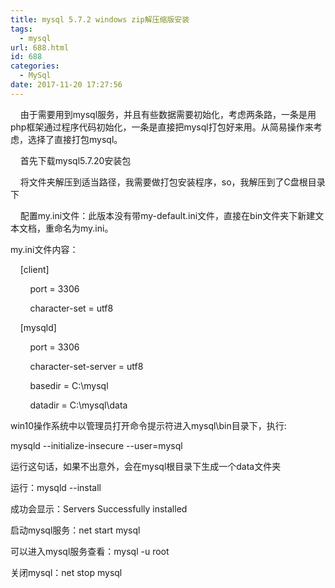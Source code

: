 ```yaml
---
title: mysql 5.7.2 windows zip解压缩版安装
tags:
  - mysql
url: 688.html
id: 688
categories:
  - MySql
date: 2017-11-20 17:27:56
---
```


    由于需要用到mysql服务，并且有些数据需要初始化，考虑两条路，一条是用php框架通过程序代码初始化，一条是直接把mysql打包好来用。从简易操作来考虑，选择了直接打包mysql。

    首先下载mysql5.7.20安装包

    将文件夹解压到适当路径，我需要做打包安装程序，so，我解压到了C盘根目录下

    配置my.ini文件：此版本没有带my-default.ini文件，直接在bin文件夹下新建文本文档，重命名为my.ini。

my.ini文件内容：

    \[client\]

        port = 3306

        character-set = utf8

    \[mysqld\]

        port = 3306

        character-set-server = utf8

        basedir = C:\\mysql

        datadir = C:\\mysql\\data

win10操作系统中以管理员打开命令提示符进入mysql\\bin目录下，执行:

mysqld --initialize-insecure --user=mysql

运行这句话，如果不出意外，会在mysql根目录下生成一个data文件夹

运行：mysqld --install

成功会显示：Servers Successfully installed

启动mysql服务：net start mysql

可以进入mysql服务查看：mysql -u root  

关闭mysql：net stop mysql